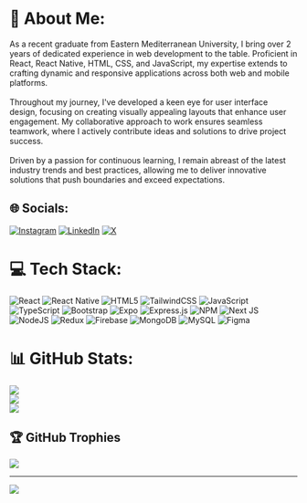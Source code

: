 # 💫 About Me:
As a recent graduate from Eastern Mediterranean University, I bring over 2 years of dedicated experience in web development to the table. Proficient in React, React Native, HTML, CSS, and JavaScript, my expertise extends to crafting dynamic and responsive applications across both web and mobile platforms.<br><br>Throughout my journey, I've developed a keen eye for user interface design, focusing on creating visually appealing layouts that enhance user engagement. My collaborative approach to work ensures seamless teamwork, where I actively contribute ideas and solutions to drive project success.<br><br>Driven by a passion for continuous learning, I remain abreast of the latest industry trends and best practices, allowing me to deliver innovative solutions that push boundaries and exceed expectations.


## 🌐 Socials:
[![Instagram](https://img.shields.io/badge/Instagram-%23E4405F.svg?logo=Instagram&logoColor=white)](https://instagram.com/furkandgn99) [![LinkedIn](https://img.shields.io/badge/LinkedIn-%230077B5.svg?logo=linkedin&logoColor=white)](https://linkedin.com/in/furkandgn99) [![X](https://img.shields.io/badge/X-black.svg?logo=X&logoColor=white)](https://x.com/Furkandgn99) 

# 💻 Tech Stack:
![React](https://img.shields.io/badge/react-%2320232a.svg?style=for-the-badge&logo=react&logoColor=%2361DAFB) ![React Native](https://img.shields.io/badge/react_native-%2320232a.svg?style=for-the-badge&logo=react&logoColor=%2361DAFB) ![HTML5](https://img.shields.io/badge/html5-%23E34F26.svg?style=for-the-badge&logo=html5&logoColor=white) ![TailwindCSS](https://img.shields.io/badge/tailwindcss-%2338B2AC.svg?style=for-the-badge&logo=tailwind-css&logoColor=white) ![JavaScript](https://img.shields.io/badge/javascript-%23323330.svg?style=for-the-badge&logo=javascript&logoColor=%23F7DF1E) ![TypeScript](https://img.shields.io/badge/typescript-%23007ACC.svg?style=for-the-badge&logo=typescript&logoColor=white) ![Bootstrap](https://img.shields.io/badge/bootstrap-%238511FA.svg?style=for-the-badge&logo=bootstrap&logoColor=white) ![Expo](https://img.shields.io/badge/expo-1C1E24?style=for-the-badge&logo=expo&logoColor=#D04A37) ![Express.js](https://img.shields.io/badge/express.js-%23404d59.svg?style=for-the-badge&logo=express&logoColor=%2361DAFB) ![NPM](https://img.shields.io/badge/NPM-%23CB3837.svg?style=for-the-badge&logo=npm&logoColor=white) ![Next JS](https://img.shields.io/badge/Next-black?style=for-the-badge&logo=next.js&logoColor=white) ![NodeJS](https://img.shields.io/badge/node.js-6DA55F?style=for-the-badge&logo=node.js&logoColor=white) ![Redux](https://img.shields.io/badge/redux-%23593d88.svg?style=for-the-badge&logo=redux&logoColor=white) ![Firebase](https://img.shields.io/badge/Firebase-039BE5?style=for-the-badge&logo=Firebase&logoColor=white) ![MongoDB](https://img.shields.io/badge/MongoDB-%234ea94b.svg?style=for-the-badge&logo=mongodb&logoColor=white) ![MySQL](https://img.shields.io/badge/mysql-%2300000f.svg?style=for-the-badge&logo=mysql&logoColor=white) ![Figma](https://img.shields.io/badge/figma-%23F24E1E.svg?style=for-the-badge&logo=figma&logoColor=white)
# 📊 GitHub Stats:
![](https://github-readme-stats.vercel.app/api?username=Furkandgn99&theme=react&hide_border=true&include_all_commits=true&count_private=true)<br/>
![](https://github-readme-streak-stats.herokuapp.com/?user=Furkandgn99&theme=react&hide_border=true)<br/>
![](https://github-readme-stats.vercel.app/api/top-langs/?username=Furkandgn99&theme=react&hide_border=true&include_all_commits=true&count_private=true&layout=compact)

## 🏆 GitHub Trophies
![](https://github-profile-trophy.vercel.app/?username=Furkandgn99&theme=discord&no-frame=false&no-bg=true&margin-w=4)

---
[![](https://visitcount.itsvg.in/api?id=Furkandgn99&icon=0&color=1)](https://visitcount.itsvg.in)

<!-- Proudly created with GPRM ( https://gprm.itsvg.in ) -->
